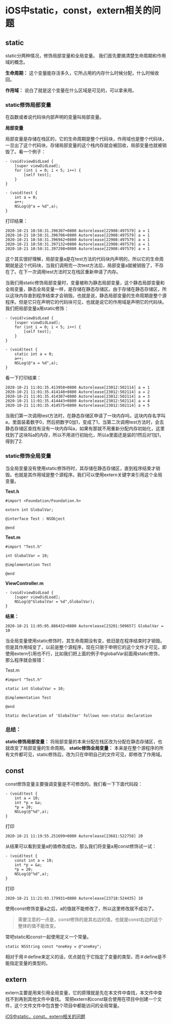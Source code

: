 # iOS中static，const，extern相关的问题

## static

static分两种情况，修饰局部变量和全局变量。 我们首先要搞清楚生命周期和作用域的概念。

**生命周期：** 这个变量能存活多久，它所占用的内存什么时候分配，什么时候收回。

**作用域：** 说白了就是这个变量在什么区域是可见的，可以拿来用。

### static修饰局部变量

在函数或者说代码块内部声明的变量叫局部变量。

**局部变量**

局部变量是存储在栈区的，它的生命周期是整个代码块，作用域也是整个代码块，一旦出了这个代码块，存储局部变量的这个栈内存就会被回收，局部变量也就被销毁了。看一个例子：

```objc
- (void)viewDidLoad {
    [super viewDidLoad];
    for (int i = 0; i < 5; i++) {
        [self test];
    }
}

- (void)test {
    int a = 0;
    a++;
    NSLog(@"a = %d",a);
}
```

打印结果：

```
2020-10-21 10:58:31.396307+0800 Autorelease[22908:497579] a = 1
2020-10-21 10:58:31.396706+0800 Autorelease[22908:497579] a = 1
2020-10-21 10:58:31.396942+0800 Autorelease[22908:497579] a = 1
2020-10-21 10:58:31.397132+0800 Autorelease[22908:497579] a = 1
2020-10-21 10:58:31.397298+0800 Autorelease[22908:497579] a = 1
```

这个其实很好理解，局部变量a是在test方法的代码块内声明的，所以它的生命周期就是这个代码块，当我们调用完一次test方法后，局部变量a就被销毁了，不存在了。在下一次调用test方法时又在栈区重新申请了内存。

当我们用static修饰局部变量时，变量被称为静态局部变量，这个静态局部变量和全局变量，静态全局变量一样，是存储在静态存储区。由于存储在静态存储区，所以这块内存直到程序结束才会销毁。也就是说，静态局部变量的生命周期是整个源程序。但是它只在声明它的代码块可见，也就是说它的作用域是声明它的代码块。我们把局部变量a用static修饰：

```objc
- (void)viewDidLoad {
    [super viewDidLoad];
    for (int i = 0; i < 5; i++) {
        [self test];
    }
}

- (void)test {
    static int a = 0;
    a++;
    NSLog(@"a = %d",a);
}
```

看一下打印结果：

```
2020-10-21 11:01:35.413958+0800 Autorelease[23012:502114] a = 1
2020-10-21 11:01:35.414148+0800 Autorelease[23012:502114] a = 2
2020-10-21 11:01:35.414307+0800 Autorelease[23012:502114] a = 3
2020-10-21 11:01:35.414443+0800 Autorelease[23012:502114] a = 4
2020-10-21 11:01:35.414575+0800 Autorelease[23012:502114] a = 5
```

当我们第一次调用test方法时，在静态存储区申请了一块内存吗，这块内存名字叫a，里面装着数字0，然后把数字0加1，变成了1，当第二次调用test方法时，会去静态存储区查找有没有一块内存叫a，如果有那就不用重新分配内存初始化，这里找到了这块叫a的内存，所以不用进行初始化，所以a里面还是装的1然后对1加1，得到了2.

### static修饰全局变量

当全局变量没有使用static修饰符时，其存储在静态存储区，直到程序结束才销毁。也就是其作用域是整个源程序。我们可以使用extern关键字来引用这个全局变量。

**Test.h**

```objc
#import <Foundation/Foundation.h>

extern int GlobalVar;

@interface Test : NSObject

@end
```

**Test.m**

```objc
#import "Test.h"

int GlobalVar = 10;

@implementation Test

@end
```

**ViewController.m**

```objc
- (void)viewDidLoad {
    [super viewDidLoad];
    NSLog(@"GlobalVar = %d",GlobalVar);
}
```

**结果：**

```
2020-10-21 11:05:05.886432+0800 Autorelease[23201:509657] GlobalVar = 10
```

当全局变量使用static修饰时，其生命周期没有变，依旧是在程序结束时才销毁。但是其作用域变了，以前是整个源程序，现在只限于申明它的这个文件才可见，即使用extern引用也不行，比如我们把上面的例子中globalVar前面用static修饰，那么程序就会报错：

Test.m

```objc
#import "Test.h"

static int GlobalVar = 10;

@implementation Test

@end
```

```
Static declaration of 'GlobalVar' follows non-static declaration
```

### 总结：

**static修饰局部变量：** 将局部变量的本来分配在栈区改为分配在静态存储区，也就改变了局部变量的生命周期。
**static修饰全局变量：** 本来是在整个源程序的所有文件都可见，static修饰后，改为只在申明自己的文件可见，即修改了作用域。

## const

const修饰变量主要强调变量是不可修改的。我们看一下下面代码段：

```objc
- (void)test {
    int a = 10;
    int *p = &a;
    *p = 20;
    NSLog(@"%d",a);
}
```

打印

```
2020-10-21 11:19:55.251699+0800 Autorelease[23681:522758] 20
```

从结果可以看到变量a的值修改成功，那么我们将变量a用const修饰试一试：

```objc
- (void)test {
    const int a = 10;
    int *p = &a;
    *p = 20;
    NSLog(@"%d",a);
}
```

打印

```
2020-10-21 11:21:03.179931+0800 Autorelease[23718:524435] 10
```

使用const修饰变量a之后，a的值就不能修改了，所以这里修改就不成功了。

> 需要注意的一点是，const修饰的是其右边的值，也就是const右边的这个整体的值不能改变。  

常吧static和const一起使用定义一个常量。

```objc
static NSString const *oneKey = @"oneKey";

```

相对于用＃define来定义的话，优点就在于它指定了变量的类型，而＃define是不能指定变量的类型的。

## extern

extern主要是用来引用全局变量，它的原理就是先在本文件中查找，本文件中查找不到再到其他文件中查找。 常把extern和const联合使用在项目中创建一个文件，这个文件文件中包含整个项目中都能访问的全局常量。


[iOS中static，const，extern相关的问题](https://www.jianshu.com/p/123570248502)